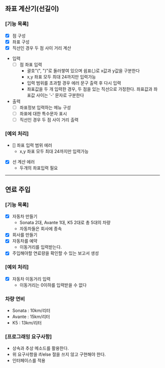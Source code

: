 ## 좌표 계산기(선길이)

### [기능 목록]

* [x] 점 구성
* [x] 좌표 구성
* [x] 직선인 경우 두 점 사이 거리 계산

- 입력
    * [ ] 점 좌표 입력
        - 괄호"(", ")"로 둘러쌓여 있으며 쉼표(,)로 x값과 y값을 구분한다
        - x,y 좌표 모두 최대 24까지만 입력가능
        - 입력 범위를 초과할 경우 에러 문구 출력 후 다시 입력
        - 좌표값을 두 개 입력한 경우, 두 점을 있는 직선으로 가정한다. 좌표값과 좌표값 사이는 '-' 문자로 구분한다

- 출력
    * [ ] 좌표정보 입력하는 메뉴 구성
    * [ ] 좌표에 대한 특수문자 표시
    * [ ] 직선인 경우 두 점 사이 거리 출력

### [예외 처리]

* [] 좌표 입력 범위 에러
    - x,y 좌표 모두 최대 24까지만 입력가능
* [x] 선 계산 에러
    - 두개의 좌표입력 필요

----

## 연료 주입

### [기능 목록]

* [x] 자동차 만들기
    - Sonata 2대, Avante 1대, K5 2대로 총 5대의 차량
    - 자동차들은 회사에 종속
* [x] 회사를 만들기
* [x] 자동차를 예약
    - 이동거리를 입력받는다.
* [x] 주입해야할 연료량을 확인할 수 있는 보고서 생성

### [예외 처리]

* [x] 자동차 이동거리 입력
    - 이동거리는 0이하를 입력받을 수 없다

### 차량 연비

* Sonata : 10km/리터
* Avante : 15km/리터
* K5 : 13km/리터

### [프로그래밍 요구사항]

- 상속과 추상 메소드를 활용한다.
- 위 요구사항을 if/else 절을 쓰지 않고 구현해야 한다.
- 인터페이스를 적용